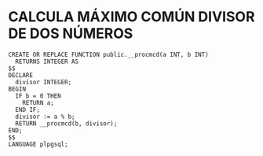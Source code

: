# CALCULA MÁXIMO COMÚN DIVISOR DE DOS NÚMEROS

``` 
CREATE OR REPLACE FUNCTION public.__procmcd(a INT, b INT)
  RETURNS INTEGER AS
$$
DECLARE
  divisor INTEGER;
BEGIN
  IF b = 0 THEN
    RETURN a;
  END IF;
  divisor := a % b;
  RETURN __procmcd(b, divisor);
END;
$$
LANGUAGE plpgsql;

```
